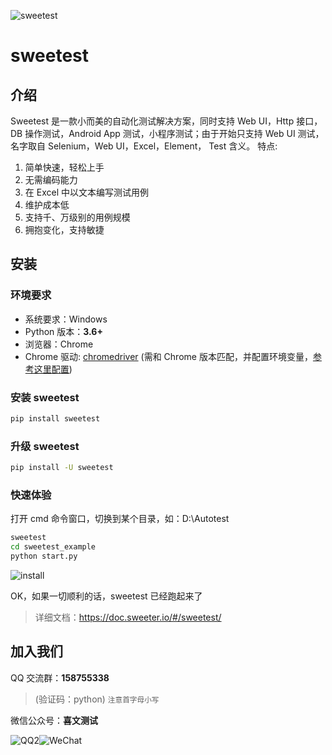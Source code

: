 ![sweetest](https://doc.sweeter.io/docs/_media/sweeter.png)

# sweetest

## 介绍

Sweetest 是一款小而美的自动化测试解决方案，同时支持 Web UI，Http 接口，DB 操作测试，Android App 测试，小程序测试；由于开始只支持 Web UI 测试，名字取自 Selenium，Web UI，Excel，Element， Test 含义。
特点:

1.  简单快速，轻松上手
2.  无需编码能力
3.  在 Excel 中以文本编写测试用例
4.  维护成本低
5.  支持千、万级别的用例规模
6.  拥抱变化，支持敏捷

## 安装

### 环境要求

- 系统要求：Windows
- Python 版本：**3.6+**
- 浏览器：Chrome
- Chrome 驱动: [chromedriver](https://npm.taobao.org/mirrors/chromedriver) (需和 Chrome 版本匹配，并配置环境变量，[参考这里配置](https://segmentfault.com/a/1190000013940356))

### 安装 sweetest

```bash
pip install sweetest
```

### 升级 sweetest

```bash
pip install -U sweetest
```

### 快速体验

打开 cmd 命令窗口，切换到某个目录，如：D:\\Autotest

```bash
sweetest
cd sweetest_example
python start.py
```

![install](https://doc.sweeter.io/docs/_snapshot/install.png)

OK，如果一切顺利的话，sweetest 已经跑起来了

> 详细文档：https://doc.sweeter.io/#/sweetest/

## 加入我们

QQ 交流群：**158755338**
> (验证码：python) <small>注意首字母小写</small>

微信公众号：**喜文测试**

![QQ2](https://doc.sweeter.io/docs/_media/QQ.png)![WeChat](https://doc.sweeter.io/docs/_media/WeChat.png)
